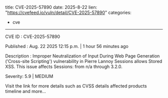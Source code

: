  
title: CVE-2025-57890
date: 2025-8-22
lien: "https://cvefeed.io/vuln/detail/CVE-2025-57890"
categories:
  - cve
---

CVE ID : CVE-2025-57890

Published :  Aug. 22
2025
12:15 p.m. | 1 hour
56 minutes ago

Description : Improper Neutralization of Input During Web Page Generation ('Cross-site Scripting') vulnerability in Pierre Lannoy Sessions allows Stored XSS. This issue affects Sessions: from n/a through 3.2.0.

Severity: 5.9 | MEDIUM

Visit the link for more details
such as CVSS details
affected products
timeline
and more...
